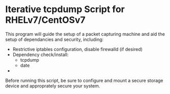 # Iterative tcpdump Script for RHELv7/CentOSv7

This program will guide the setup of a packet capturing machine and aid the setup of dependancies and security, including:
  - Restrictive iptables configuration, disable firewalld (if desired)
  - Dependency check/install:
    - tcpdump
    - date
   -

Before running this script, be sure to configure and mount a secure storage device and approprately secure your system.


